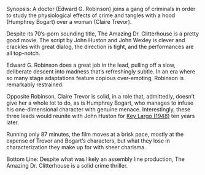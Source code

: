 Synopsis: A doctor (Edward G. Robinson) joins a gang of criminals in order to study the physiological effects of crime and tangles with a hood (Humphrey Bogart) over a woman (Claire Trevor).

Despite its 70’s-porn sounding title, The Amazing Dr. Clitterhouse is a pretty good movie.  The script by John Huston and John Wexley is clever and crackles with great dialog, the direction is tight, and the performances are all top-notch. 

Edward G. Robinson does a great job in the lead, pulling off a slow, deliberate descent into madness that’s refreshingly subtle. In an era where so many stage adaptations feature copious over-emoting, Robinson is remarkably restrained.

Opposite Robinson, Claire Trevor is solid, in a role that, admittedly, doesn’t give her a whole lot to do, as is Humphrey Bogart, who manages to infuse his one-dimensional character with genuine menace.  Interestingly, these three leads would reunite with John Huston for <a href="/browse/reviews/key-largo-1948/">Key Largo (1948)</a> ten years later.

Running only 87 minutes, the film moves at a brisk pace, mostly at the expense of Trevor and Bogart’s characters, but what they lose in characterization they make up for with sheer charisma.

Bottom Line: Despite what was likely an assembly line production, The Amazing Dr. Clitterhouse is a solid crime thriller.
